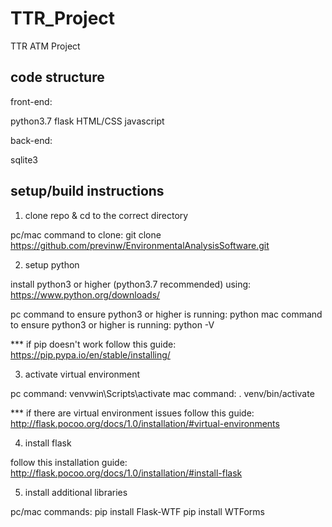# TTR_Project
 TTR ATM Project

code structure
--------------
front-end: 

  python3.7
  flask
  HTML/CSS
  javascript
  
back-end:
 
  sqlite3
 
 
setup/build instructions
------------------------

1. clone repo & cd to the correct directory

  pc/mac command to clone: git clone https://github.com/previnw/EnvironmentalAnalysisSoftware.git

2. setup python

  install python3 or higher (python3.7 recommended) using: https://www.python.org/downloads/
  
  pc command to ensure python3 or higher is running: python
  mac command to ensure python3 or higher is running: python -V

  *** if pip doesn't work follow this guide: https://pip.pypa.io/en/stable/installing/

3. activate virtual environment
  
  pc command: venvwin\Scripts\activate
  mac command: . venv/bin/activate

  *** if there are virtual environment issues follow this guide: http://flask.pocoo.org/docs/1.0/installation/#virtual-environments

4. install flask

  follow this installation guide: http://flask.pocoo.org/docs/1.0/installation/#install-flask

5. install additional libraries

  pc/mac commands: pip install Flask-WTF
                   pip install WTForms


